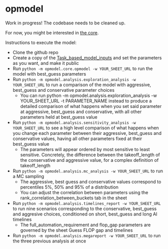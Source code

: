 # opmodel
Work in progress! The codebase needs to be cleaned up. 

For now, you might be interested in [the core](opmodel/core/opmodel.py).

Instructions to execute the model:
- Clone the github repo 
- Create a copy of the [Task_based_model_inputs](https://docs.google.com/spreadsheets/d/1r-WxW4JeNoi_gCMc5y2iTlJQnan_LLCF5s_V4ZDDMkI) and set the parameters as you want, and make it public
- Run `python -m opmodel.core.opmodel -w YOUR_SHEET_URL` to run the model with best_guess parameters
- Run `python -m opmodel.analysis.exploration_analysis -w YOUR_SHEET_URL` to run a comparison of the model with aggressive, best_guess and conservative parameter choices
    - You can run python -m opmodel.analysis.exploration_analysis -w YOUR_SHEET_URL -t PARAMETER_NAME instead to produce a detailed comparison of what happens when you set said parameter at aggressive, best_guess and conservative, with all other parameters held at best_guess value
- Run `python -m opmodel.analysis.sensitivity_analysis -w YOUR_SHEET_URL` to see a high level comparison of what happens when you change each parameter between their aggressive, best_guess and conservative values, having all other parameters fixed at their best_guess value
    - The parameters will appear ordered by most sensitive to least sensitive. Concretely, the difference between the takeoff_length of the conservative and aggressive value, for a complex definition of takeoff_length
- Run `python -m opmodel.analysis.mc_analysis -w YOUR_SHEET_URL` to run a MC sampling
    - The aggressive, best guess and conservative values correspond to percentiles 5%, 50% and 95% of a distribution
    - You can adjust the correlation between parameters using the rank_correlation_between_buckets tab in the sheet
- Run `python -m opmodel.analysis.timelines_report -w YOUR_SHEET_URL` to run nine scenarios corresponding to the conservative, best_guess and aggresive choices, conditioned on short, best_guess and long AI timelines 
    - The full_automation_requirement and flop_gap parameters are governed by the sheet Guess FLOP gap and timelines
- Run `python -m opmodel.analysis.megareport -w YOUR_SHEET_URL` to run the three previous analysis at once

